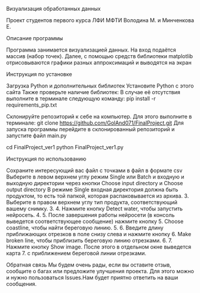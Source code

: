 Визуализация обработанных данных

Проект студентов первого курса ЛФИ МФТИ Володина М. и Минченкова Е.

Описание программы

Программа занимается визуализацией данных.
На вход подаётся массив (набор точек). Далее, с помощью средств библиотеки matplotlib отрисовываются графики 
разных аппроксимаций и выводятся на экран

Инструкция по установке

Загрузка Python и дополнительных библиотек
Установите Python с этого сайта
Также проверьте наличие библиотек: 
В случае её отсутствия выполните в терминале следующую команду:
pip install -r requirements_pip.txt

Склонируйте репозиторий к себе на компьютер. Для этого выполните в терминале:
git clone https://github.com/GolAnd071/FinalProject.git
Для запуска программы перейдите в склонированный репозиторий и запустите файл main.py

cd FinalProject_ver1
python FinalProject_ver1.py

Инструкция по использованию

Сохраните интересующий вас файл с точками в файл в формате csv
Выберите в левом верхнем углу режим Single или Batch и входную и выходную директории через кнопки 
Choose input directory и Choose output directory 
В режиме Single входная директория должна быть продуктом, то есть той папкой, которая распаковывается из архива. 
3. Выберите в правом верхнем углу тип продукта, соответствующий вашему снимку. 
3. 4. Нажмите кнопку Detect water, чтобы запустить нейросеть. 
4. 5. После завершения работы нейросети (в консоль выведется соответствующее сообщение) нажмите кнопку 
5. Choose coastline, чтобы найти береговую линию. 
5. 6. Введите длину приближающих отрезков в поле снизу слева и нажмите кнопку 
6. Make broken line, чтобы приблизить береговую линию отрезками. 
6. 7. Нажмите кнопку Show image. После этого в отдельном окне выведется карта 
7. с приближением береговой линии отрезками.

Обратная связь
Мы будем очень рады, если вы оставите отзыв, сообщите о багах или предложите улучшения проекта. 
Для этого можно и нужно пользоваться Issues.Нам будет приятно ответить на ваши сообщения.